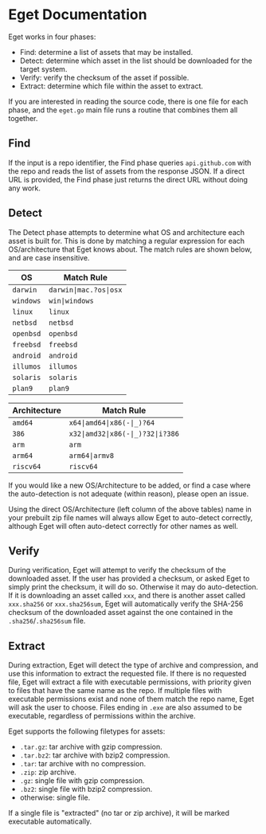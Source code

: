 # Eget Documentation

Eget works in four phases:

* Find: determine a list of assets that may be installed.
* Detect: determine which asset in the list should be downloaded for the target system.
* Verify: verify the checksum of the asset if possible.
* Extract: determine which file within the asset to extract.

If you are interested in reading the source code, there is one file for each
phase, and the `eget.go` main file runs a routine that combines them all
together.

## Find

If the input is a repo identifier, the Find phase queries `api.github.com` with
the repo and reads the list of assets from the response JSON. If a direct URL
is provided, the Find phase just returns the direct URL without doing any work.

## Detect

The Detect phase attempts to determine what OS and architecture each asset is
built for. This is done by matching a regular expression for each
OS/architecture that Eget knows about. The match rules are shown below, and are
case insensitive.

| OS            | Match Rule           |
| ------------- | -------------------- |
| `darwin`      | `darwin\|mac.?os\|osx` |
| `windows`     | `win\|windows`        |
| `linux`       | `linux`              |
| `netbsd`      | `netbsd`             |
| `openbsd`     | `openbsd`            |
| `freebsd`     | `freebsd`            |
| `android`     | `android`            |
| `illumos`     | `illumos`            |
| `solaris`     | `solaris`            |
| `plan9`       | `plan9`              |

| Architecture  | Match Rule                    |
| ------------- | ----------------------------- |
| `amd64`       | `x64\|amd64\|x86(-\|_)?64`       |
| `386`         | `x32\|amd32\|x86(-\|_)?32\|i?386` |
| `arm`         | `arm`                         |
| `arm64`       | `arm64\|armv8`                 |
| `riscv64`     | `riscv64`                     |

If you would like a new OS/Architecture to be added, or find a case where the
auto-detection is not adequate (within reason), please open an issue.

Using the direct OS/Architecture (left column of the above tables) name in your
prebuilt zip file names will always allow Eget to auto-detect correctly,
although Eget will often auto-detect correctly for other names as well.

## Verify

During verification, Eget will attempt to verify the checksum of the downloaded
asset. If the user has provided a checksum, or asked Eget to simply print the
checksum, it will do so. Otherwise it may do auto-detection. If it is
downloading an asset called `xxx`, and there is another asset called
`xxx.sha256` or `xxx.sha256sum`, Eget will automatically verify the SHA-256
checksum of the downloaded asset against the one contained in the
`.sha256`/`.sha256sum` file.

## Extract

During extraction, Eget will detect the type of archive and compression, and
use this information to extract the requested file. If there is no requested
file, Eget will extract a file with executable permissions, with priority given
to files that have the same name as the repo. If multiple files with executable
permissions exist and none of them match the repo name, Eget will ask the user
to choose. Files ending in `.exe` are also assumed to be executable, regardless
of permissions within the archive.

Eget supports the following filetypes for assets:

* `.tar.gz`: tar archive with gzip compression.
* `.tar.bz2`: tar archive with bzip2 compression.
* `.tar`: tar archive with no compression.
* `.zip`: zip archive.
* `.gz`: single file with gzip compression.
* `.bz2`: single file with bzip2 compression.
* otherwise: single file.

If a single file is "extracted" (no tar or zip archive), it will be marked
executable automatically.
